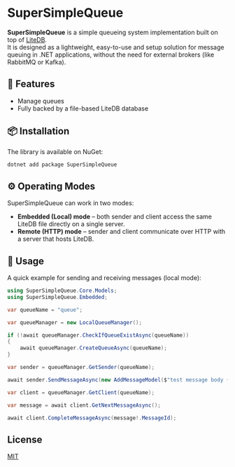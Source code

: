 # SuperSimpleQueue

**SuperSimpleQueue** is a simple queueing system implementation built on top of [LiteDB](https://www.litedb.org/).  
It is designed as a lightweight, easy-to-use and setup solution for message queuing in .NET applications, without the need for external brokers (like RabbitMQ or Kafka).


## 🚀 Features

- Manage queues
- Fully backed by a file-based LiteDB database


## 📦 Installation

The library is available on NuGet:

```bash
dotnet add package SuperSimpleQueue
```

## ⚙️ Operating Modes

SuperSimpleQueue can work in two modes:

- **Embedded (Local) mode** – both sender and client access the same LiteDB file directly on a single server.
- **Remote (HTTP) mode** – sender and client communicate over HTTP with a server that hosts LiteDB.



## 📝 Usage
A quick example for sending and receiving messages (local mode):

```C#
using SuperSimpleQueue.Core.Models;
using SuperSimpleQueue.Embedded;

var queueName = "queue";

var queueManager = new LocalQueueManager();

if (!await queueManager.CheckIfQueueExistAsync(queueName))
{
    await queueManager.CreateQueueAsync(queueName);
}

var sender = queueManager.GetSender(queueName);

await sender.SendMessageAsync(new AddMessageModel($"test message body {DateTime.Now}"));

var client = queueManager.GetClient(queueName);

var message = await client.GetNextMessageAsync();

await client.CompleteMessageAsync(message!.MessageId);
```

## License

[MIT](http://opensource.org/licenses/MIT)